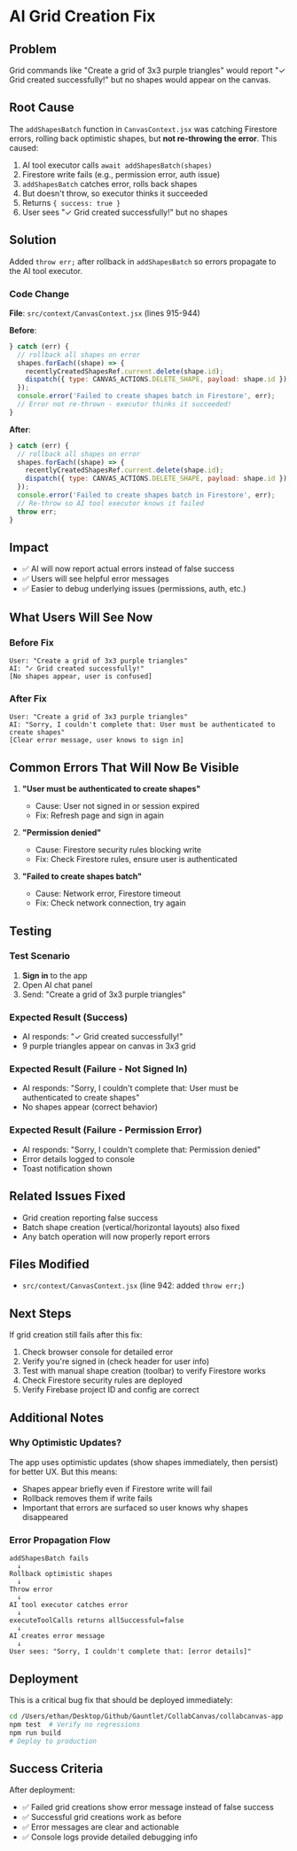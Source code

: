 # AI Grid Creation Fix

## Problem
Grid commands like "Create a grid of 3x3 purple triangles" would report "✓ Grid created successfully!" but no shapes would appear on the canvas.

## Root Cause
The `addShapesBatch` function in `CanvasContext.jsx` was catching Firestore errors, rolling back optimistic shapes, but **not re-throwing the error**. This caused:

1. AI tool executor calls `await addShapesBatch(shapes)`
2. Firestore write fails (e.g., permission error, auth issue)
3. `addShapesBatch` catches error, rolls back shapes
4. But doesn't throw, so executor thinks it succeeded
5. Returns `{ success: true }`
6. User sees "✓ Grid created successfully!" but no shapes

## Solution
Added `throw err;` after rollback in `addShapesBatch` so errors propagate to the AI tool executor.

### Code Change
**File**: `src/context/CanvasContext.jsx` (lines 915-944)

**Before**:
```javascript
} catch (err) {
  // rollback all shapes on error
  shapes.forEach((shape) => {
    recentlyCreatedShapesRef.current.delete(shape.id);
    dispatch({ type: CANVAS_ACTIONS.DELETE_SHAPE, payload: shape.id });
  });
  console.error('Failed to create shapes batch in Firestore', err);
  // Error not re-thrown - executor thinks it succeeded!
}
```

**After**:
```javascript
} catch (err) {
  // rollback all shapes on error
  shapes.forEach((shape) => {
    recentlyCreatedShapesRef.current.delete(shape.id);
    dispatch({ type: CANVAS_ACTIONS.DELETE_SHAPE, payload: shape.id });
  });
  console.error('Failed to create shapes batch in Firestore', err);
  // Re-throw so AI tool executor knows it failed
  throw err;
}
```

## Impact
- ✅ AI will now report actual errors instead of false success
- ✅ Users will see helpful error messages
- ✅ Easier to debug underlying issues (permissions, auth, etc.)

## What Users Will See Now

### Before Fix
```
User: "Create a grid of 3x3 purple triangles"
AI: "✓ Grid created successfully!"
[No shapes appear, user is confused]
```

### After Fix
```
User: "Create a grid of 3x3 purple triangles"
AI: "Sorry, I couldn't complete that: User must be authenticated to create shapes"
[Clear error message, user knows to sign in]
```

## Common Errors That Will Now Be Visible

1. **"User must be authenticated to create shapes"**
   - Cause: User not signed in or session expired
   - Fix: Refresh page and sign in again

2. **"Permission denied"**
   - Cause: Firestore security rules blocking write
   - Fix: Check Firestore rules, ensure user is authenticated

3. **"Failed to create shapes batch"**
   - Cause: Network error, Firestore timeout
   - Fix: Check network connection, try again

## Testing

### Test Scenario
1. **Sign in** to the app
2. Open AI chat panel
3. Send: "Create a grid of 3x3 purple triangles"

### Expected Result (Success)
- AI responds: "✓ Grid created successfully!"
- 9 purple triangles appear on canvas in 3x3 grid

### Expected Result (Failure - Not Signed In)
- AI responds: "Sorry, I couldn't complete that: User must be authenticated to create shapes"
- No shapes appear (correct behavior)

### Expected Result (Failure - Permission Error)
- AI responds: "Sorry, I couldn't complete that: Permission denied"
- Error details logged to console
- Toast notification shown

## Related Issues Fixed
- Grid creation reporting false success
- Batch shape creation (vertical/horizontal layouts) also fixed
- Any batch operation will now properly report errors

## Files Modified
- `src/context/CanvasContext.jsx` (line 942: added `throw err;`)

## Next Steps
If grid creation still fails after this fix:
1. Check browser console for detailed error
2. Verify you're signed in (check header for user info)
3. Test with manual shape creation (toolbar) to verify Firestore works
4. Check Firestore security rules are deployed
5. Verify Firebase project ID and config are correct

## Additional Notes

### Why Optimistic Updates?
The app uses optimistic updates (show shapes immediately, then persist) for better UX. But this means:
- Shapes appear briefly even if Firestore write will fail
- Rollback removes them if write fails
- Important that errors are surfaced so user knows why shapes disappeared

### Error Propagation Flow
```
addShapesBatch fails
  ↓
Rollback optimistic shapes
  ↓
Throw error
  ↓
AI tool executor catches error
  ↓
executeToolCalls returns allSuccessful=false
  ↓
AI creates error message
  ↓
User sees: "Sorry, I couldn't complete that: [error details]"
```

## Deployment
This is a critical bug fix that should be deployed immediately:

```bash
cd /Users/ethan/Desktop/Github/Gauntlet/CollabCanvas/collabcanvas-app
npm test  # Verify no regressions
npm run build
# Deploy to production
```

## Success Criteria
After deployment:
- ✅ Failed grid creations show error message instead of false success
- ✅ Successful grid creations work as before
- ✅ Error messages are clear and actionable
- ✅ Console logs provide detailed debugging info

